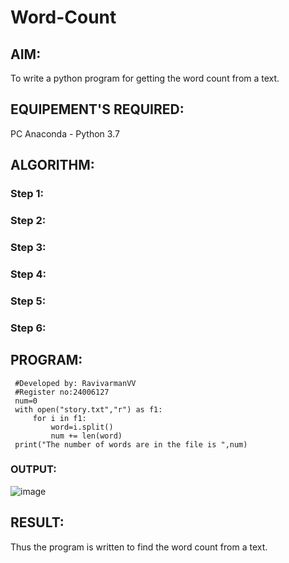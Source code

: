 # Word-Count
## AIM:
To write a python program for getting the word count from a text.
## EQUIPEMENT'S REQUIRED: 
PC
Anaconda - Python 3.7
## ALGORITHM: 
### Step 1:

### Step 2: 
 
### Step 3: 

### Step 4:  

### Step 5: 

### Step 6: 

## PROGRAM:
     #Developed by: RavivarmanVV
     #Register no:24006127
     num=0
     with open("story.txt","r") as f1:
         for i in f1:
             word=i.split()
             num += len(word)
     print("The number of words are in the file is ",num)

### OUTPUT:
![image](https://github.com/user-attachments/assets/16fabf02-3200-4557-8274-e6bed96d07f4)



## RESULT:
Thus the program is written to find the word count from a text.
